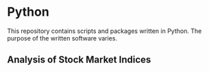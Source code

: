 # Python

This repository contains scripts and packages written in Python. The purpose of the written software varies. 

## Analysis of Stock Market Indices
